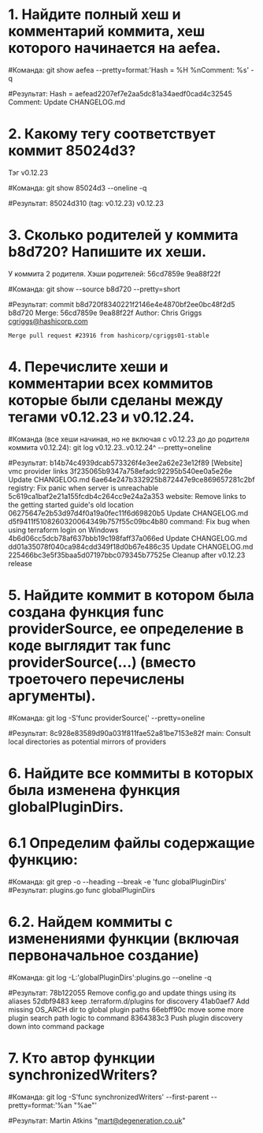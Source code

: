 # 1. Найдите полный хеш и комментарий коммита, хеш которого начинается на aefea.

#Команда: 
git show aefea --pretty=format:'Hash = %H %nComment: %s' -q

#Результат:
Hash = aefead2207ef7e2aa5dc81a34aedf0cad4c32545 
Comment: Update CHANGELOG.md

# 2. Какому тегу соответствует коммит 85024d3?
Тэг v0.12.23

#Команда: 
git show 85024d3 --oneline -q

#Результат:
85024d310 (tag: v0.12.23) v0.12.23

# 3. Сколько родителей у коммита b8d720? Напишите их хеши.
У коммита 2 родителя.
Хэши родителей: 56cd7859e 9ea88f22f

#Команда: 
git show --source b8d720 --pretty=short 

#Результат:
commit b8d720f8340221f2146e4e4870bf2ee0bc48f2d5 b8d720
Merge: 56cd7859e 9ea88f22f
Author: Chris Griggs <cgriggs@hashicorp.com>

    Merge pull request #23916 from hashicorp/cgriggs01-stable

# 4. Перечислите хеши и комментарии всех коммитов которые были сделаны между тегами v0.12.23 и v0.12.24.
#Команда (все хеши начиная, но не включая с v0.12.23 до до родителя коммита v0.12.24): 
git log v0.12.23..v0.12.24^ --pretty=oneline 

#Результат:
b14b74c4939dcab573326f4e3ee2a62e23e12f89 [Website] vmc provider links
3f235065b9347a758efadc92295b540ee0a5e26e Update CHANGELOG.md
6ae64e247b332925b872447e9ce869657281c2bf registry: Fix panic when server is unreachable
5c619ca1baf2e21a155fcdb4c264cc9e24a2a353 website: Remove links to the getting started guide's old location
06275647e2b53d97d4f0a19a0fec11f6d69820b5 Update CHANGELOG.md
d5f9411f5108260320064349b757f55c09bc4b80 command: Fix bug when using terraform login on Windows
4b6d06cc5dcb78af637bbb19c198faff37a066ed Update CHANGELOG.md
dd01a35078f040ca984cdd349f18d0b67e486c35 Update CHANGELOG.md
225466bc3e5f35baa5d07197bbc079345b77525e Cleanup after v0.12.23 release

# 5. Найдите коммит в котором была создана функция func providerSource, ее определение в коде выглядит так func providerSource(...) (вместо троеточего перечислены аргументы).
#Команда: 
git log -S'func providerSource(' --pretty=oneline 

#Результат:
8c928e83589d90a031f811fae52a81be7153e82f main: Consult local directories as potential mirrors of providers

# 6. Найдите все коммиты в которых была изменена функция globalPluginDirs.
# 6.1 Определим файлы содержащие функцию:
#Команда: 
git grep -o --heading --break -e 'func globalPluginDirs'
#Результат:
plugins.go
func globalPluginDirs
# 6.2. Найдем коммиты с изменениями функции (включая первоначальное создание)
#Команда: 
git log -L:'globalPluginDirs':plugins.go --oneline  -q

#Результат:
78b122055 Remove config.go and update things using its aliases
52dbf9483 keep .terraform.d/plugins for discovery
41ab0aef7 Add missing OS_ARCH dir to global plugin paths
66ebff90c move some more plugin search path logic to command
8364383c3 Push plugin discovery down into command package

# 7. Кто автор функции synchronizedWriters?
#Команда: 
git log -S'func synchronizedWriters' --first-parent --pretty=format:'%an "%ae"'

#Результат:
Martin Atkins "mart@degeneration.co.uk"
